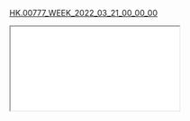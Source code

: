 [HK.00777_WEEK_2022_03_21_00_00_00](http://inwind.github.io/Hello-World/202203/HK.00777_WEEK_2022_03_21_00_00_00.html)








<iframe src='./202203/HK.00777_WEEK_2022_03_21_00_00_00.html'>
</iframe>